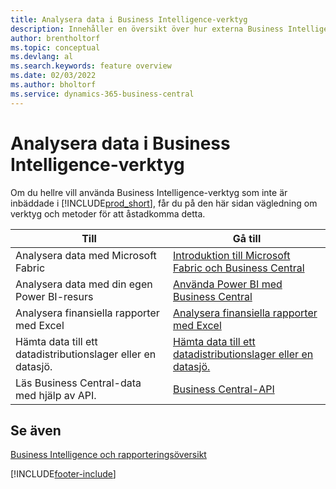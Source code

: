 ```yaml
---
title: Analysera data i Business Intelligence-verktyg
description: Innehåller en översikt över hur externa Business Intelligence-verktyg kan samverka med Business Central-data.
author: brentholtorf
ms.topic: conceptual
ms.devlang: al
ms.search.keywords: feature overview
ms.date: 02/03/2022
ms.author: bholtorf
ms.service: dynamics-365-business-central
---
```

# <a name="analyze-data-in-business-intelligence-tools"></a>Analysera data i Business Intelligence-verktyg

Om du hellre vill använda Business Intelligence-verktyg som inte är inbäddade i [!INCLUDE[prod_short](includes/prod_short.md)], får du på den här sidan vägledning om verktyg och metoder för att åstadkomma detta.

| Till | Gå till |
| --- | --- |
|Analysera data med Microsoft Fabric| [Introduktion till Microsoft Fabric och Business Central](admin-fabric.md) |
|Analysera data med din egen Power BI-resurs| [Använda Power BI med Business Central](admin-powerbi.md) |
|Analysera finansiella rapporter med Excel| [Analysera finansiella rapporter med Excel](finance-analyze-excel.md) |
|Hämta data till ett datadistributionslager eller en datasjö. |[Hämta data till ett datadistributionslager eller en datasjö.](/dynamics365/business-central/dev-itpro/performance/performance-developer#efficient-extracts-to-data-lakes-or-data-warehouses)|
|Läs Business Central-data med hjälp av API.| [Business Central-API](/dynamics365/business-central/dev-itpro/api-reference/v2.0/)|

## <a name="see-also"></a>Se även

[Business Intelligence och rapporteringsöversikt](reports-use-reports.md)


[!INCLUDE[footer-include](includes/footer-banner.md)]
